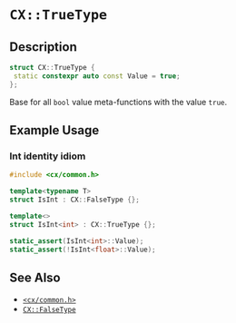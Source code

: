 # `CX::TrueType`
## Description
<area id="no-interactive-code"></area>
```c++
struct CX::TrueType {
 static constexpr auto const Value = true;
};
```
Base for all `bool` value meta-functions with the value `true`.

## Example Usage
### Int identity idiom
```c++
#include <cx/common.h>

template<typename T>
struct IsInt : CX::FalseType {};

template<>
struct IsInt<int> : CX::TrueType {};

static_assert(IsInt<int>::Value);
static_assert(!IsInt<float>::Value);
```

## See Also
 - [`<cx/common.h>`](../cx_common_h.md)
 - [`CX::FalseType`](./false_type.md)
